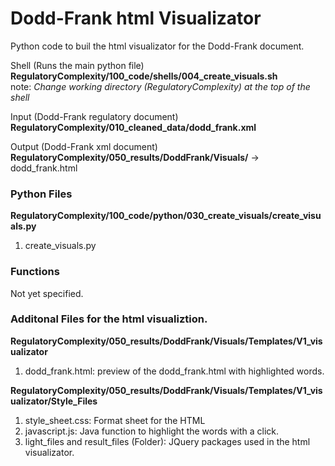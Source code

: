 # Dodd-Frank html Visualizator

Python code to buil the html visualizator for the Dodd-Frank document.
  
Shell (Runs the main python file)
 **RegulatoryComplexity/100_code/shells/004_create_visuals.sh**  
note: *Change working directory (RegulatoryComplexity) at the top of the shell* 
 
Input (Dodd-Frank regulatory document)
 **RegulatoryComplexity/010_cleaned_data/dodd_frank.xml**

Output (Dodd-Frank xml document)
 **RegulatoryComplexity/050_results/DoddFrank/Visuals/** -> dodd_frank.html
  
### Python Files
**RegulatoryComplexity/100_code/python/030_create_visuals/create_visuals.py**    
1) create_visuals.py  
 
### Functions  
Not yet specified. 
 
### Additonal Files for the html visualiztion.
**RegulatoryComplexity/050_results/DoddFrank/Visuals/Templates/V1_visualizator**  
 1) dodd_frank.html: preview of the dodd_frank.html with highlighted words. 
 
**RegulatoryComplexity/050_results/DoddFrank/Visuals/Templates/V1_visualizator/Style_Files**  
1) style_sheet.css: Format sheet for the HTML  
2) javascript.js:  Java function to highlight the words with a click.  
3) light_files and result_files (Folder): JQuery packages used in the html visualizator. 





